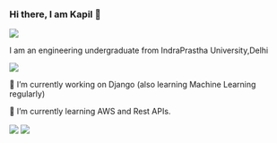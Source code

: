 ### Hi there, I am Kapil 👋

[<img src="https://img.shields.io/badge/linkedin-%230077B5.svg?&style=for-the-badge&logo=linkedin&logoColor=white" />](https://www.linkedin.com/in/kapil-bansal/)

I am an engineering undergraduate from IndraPrastha University,Delhi

<img src="https://github.com/devkapilbansal/devkapilbansal/blob/master/banner.png">

🔭 I’m currently working on Django (also learning Machine Learning regularly)

🌱 I’m currently learning AWS and Rest APIs.


<img align="center" src="https://github-readme-stats.vercel.app/api?username=devkapilbansal&show_icons=true&count_private=true" />
<img align="center" src="https://github-readme-stats.vercel.app/api/top-langs/?username=devkapilbansal&layout=compact&hide=tsql&show_icons=true" />
